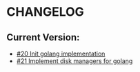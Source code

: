# CHANGELOG

## Current Version:

- [#20 Init golang implementation](https://github.com/EasyMicroservices/FileManager/issues/20)
- [#21 Implement disk managers for golang](https://github.com/EasyMicroservices/FileManager/issues/21)